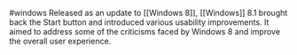 #windows 
Released as an update to [[Windows 8]], [[Windows]] 8.1 brought back the Start button and introduced various usability improvements. It aimed to address some of the criticisms faced by Windows 8 and improve the overall user experience.
